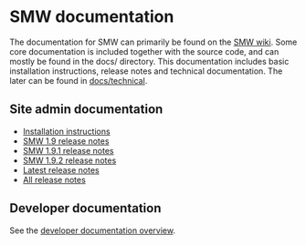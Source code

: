 # SMW documentation

The documentation for SMW can primarily be found on the [SMW wiki](https://semantic-mediawiki.org).
Some core documentation is included together with the source code, and can mostly be found in the
docs/ directory. This documentation includes basic installation instructions, release notes and
technical documentation. The later can be found in [docs/technical](technical/README/md).

## Site admin documentation

* [Installation instructions](INSTALL.md)
* [SMW 1.9 release notes](releasenotes/RELEASE-NOTES-1.9.md)
* [SMW 1.9.1 release notes](releasenotes/RELEASE-NOTES-1.9.1.md)
* [SMW 1.9.2 release notes](releasenotes/RELEASE-NOTES-1.9.2.md)
* [Latest release notes](RELEASE-NOTES.md)
* [All release notes](releasenotes)

## Developer documentation

See the [developer documentation overview](technical/README.md).
